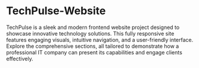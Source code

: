 # TechPulse-Website
TechPulse is a sleek and modern frontend website project designed to showcase innovative technology solutions. This fully responsive site features engaging visuals, intuitive navigation, and a user-friendly interface. Explore the comprehensive sections, all tailored to demonstrate how a professional IT company can present its capabilities and engage clients effectively.
